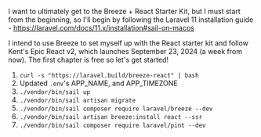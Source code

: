 I want to ultimately get to the Breeze + React Starter Kit, but I must start from the beginning, so I'll begin by
following the Laravel 11 installation guide - https://laravel.com/docs/11.x/installation#sail-on-macos

I intend to use Breeze to set myself up with the React starter kit and follow Kent's Epic React v2, which launches
September 23, 2024 (a week from now). The first chapter is free so let's get started!

1. `curl -s "https://laravel.build/breeze-react" | bash`
2. Updated `.env`'s APP_NAME, and APP_TIMEZONE
3. `./vendor/bin/sail up`
4. `./vendor/bin/sail artisan migrate`
5. `./vendor/bin/sail composer require laravel/breeze --dev`
6. `./vendor/bin/sail artisan breeze:install react --ssr`
7. `./vendor/bin/sail composer require laravel/pint --dev`